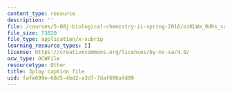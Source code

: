 ```yaml
---
content_type: resource
description: ''
file: /courses/5-08j-biological-chemistry-ii-spring-2016/oiKLWa_0dhs_captions.vtt
file_size: 73820
file_type: application/x-subrip
learning_resource_types: []
license: https://creativecommons.org/licenses/by-nc-sa/4.0/
ocw_type: OCWFile
resourcetype: Other
title: 3play caption file
uid: fafe699e-68d5-4bd2-a3df-7daf606afd99
---
```

